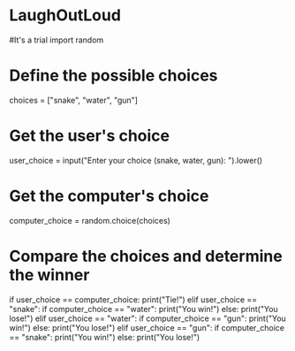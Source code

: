 # LaughOutLoud
#It's a trial 
import random

# Define the possible choices
choices = ["snake", "water", "gun"]

# Get the user's choice
user_choice = input("Enter your choice (snake, water, gun): ").lower()

# Get the computer's choice
computer_choice = random.choice(choices)

# Compare the choices and determine the winner
if user_choice == computer_choice:
  print("Tie!")
elif user_choice == "snake":
  if computer_choice == "water":
    print("You win!")
  else:
    print("You lose!")
elif user_choice == "water":
  if computer_choice == "gun":
    print("You win!")
  else:
    print("You lose!")
elif user_choice == "gun":
  if computer_choice == "snake":
    print("You win!")
  else:
    print("You lose!")

